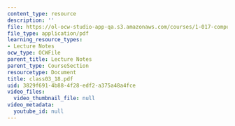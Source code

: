 ```yaml
---
content_type: resource
description: ''
file: https://ol-ocw-studio-app-qa.s3.amazonaws.com/courses/1-017-computing-and-data-analysis-for-environmental-applications-fall-2003/3829f6914b884f28edf2a375a48a4fce_class03_18.pdf
file_type: application/pdf
learning_resource_types:
- Lecture Notes
ocw_type: OCWFile
parent_title: Lecture Notes
parent_type: CourseSection
resourcetype: Document
title: class03_18.pdf
uid: 3829f691-4b88-4f28-edf2-a375a48a4fce
video_files:
  video_thumbnail_file: null
video_metadata:
  youtube_id: null
---
```

